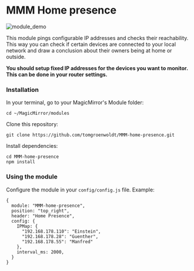 # MMM Home presence
![module_demo](https://i.ibb.co/b1xSm5r/home-presence.png)

This module pings configurable IP addresses and checks their reachability. This way you can check if certain
devices are connected to your local network and draw a conclusion about their owners being at home or outside.

**You should setup fixed IP addresses for the devices you want to monitor. This can be done in your
router settings.**

### Installation
In your terminal, go to your MagicMirror's Module folder:
```
cd ~/MagicMirror/modules
```

Clone this repository:
```
git clone https://github.com/tomgroenwoldt/MMM-home-presence.git
```

Install dependencies:
```
cd MMM-home-presence
npm install
```
### Using the module
Configure the module in your `config/config.js` file. Example:
```
{
  module: "MMM-home-presence",
  position: "top_right",
  header: "Home Presence",
  config: {
    IPMap: {
      "192.168.178.110": "Einstein",
      "192.168.178.28": "Guenther",
      "192.168.178.55": "Manfred"
    },
    interval_ms: 2000,
  }
}
```

